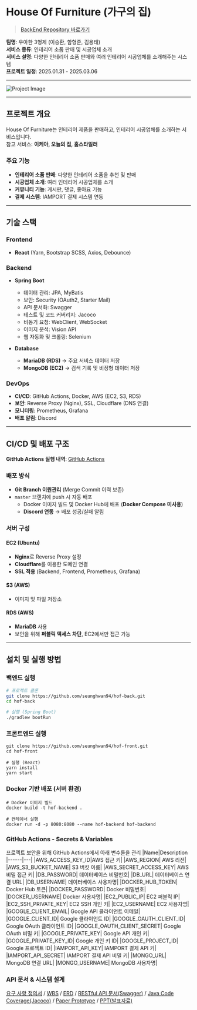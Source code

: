 # House Of Furniture (가구의 집)  
> [BackEnd Repository 바로가기](https://github.com/seunghwan94/hof-back)

**팀명**: 우아한 3형제 (이승환, 함형준, 김용태)  
**서비스 종류**: 인테리어 소품 판매 및 시공업체 소개  
**서비스 설명**: 다양한 인테리어 소품 판매와 여러 인테리어 시공업체를 소개해주는 시스템  
**프로젝트 일정**: 2025.01.31 - 2025.03.06  

---

![Project Image](https://github.com/user-attachments/assets/ebc1c1b9-b5dd-498d-a3ca-e9e7c1213475)

---

## 프로젝트 개요  
House Of Furniture는 인테리어 제품을 판매하고, 인테리어 시공업체를 소개하는 서비스입니다.  
참고 서비스: **이케아, 오늘의 집, 홈스타일러**  

### **주요 기능**  
- **인테리어 소품 판매**: 다양한 인테리어 소품을 추천 및 판매  
- **시공업체 소개**: 여러 인테리어 시공업체를 소개  
- **커뮤니티 기능**: 게시판, 댓글, 좋아요 기능  
- **결제 시스템**: IAMPORT 결제 시스템 연동  

---

## 기술 스택  

### **Frontend**  
- **React** (Yarn, Bootstrap SCSS, Axios, Debounce)  

### **Backend**  
- **Spring Boot**  
  - 데이터 관리: JPA, MyBatis  
  - 보안: Security (OAuth2, Starter Mail)  
  - API 문서화: Swagger  
  - 테스트 및 코드 커버리지: Jacoco  
  - 비동기 요청: WebClient, WebSocket  
  - 이미지 분석: Vision API  
  - 웹 자동화 및 크롤링: Selenium  

- **Database**  
  - **MariaDB (RDS)** → 주요 서비스 데이터 저장  
  - **MongoDB (EC2)** → 검색 기록 및 비정형 데이터 저장  

### **DevOps**  
- **CI/CD**: GitHub Actions, Docker, AWS (EC2, S3, RDS)  
- **보안**: Reverse Proxy (Nginx), SSL, Cloudflare (DNS 연결)  
- **모니터링**: Prometheus, Grafana  
- **배포 알림**: Discord  

---

## CI/CD 및 배포 구조  

**GitHub Actions 실행 내역**: [GitHub Actions](https://github.com/seunghwan94/hof-back/actions)  

### **배포 방식**  
- **Git Branch 이원관리** (Merge Commit 이력 보존)  
- `master` 브랜치에 push 시 자동 배포  
  - Docker 이미지 빌드 및 Docker Hub에 배포 (**Docker Compose 미사용**)  
  - **Discord 연동** → 배포 성공/실패 알림  

### **서버 구성**  
#### **EC2 (Ubuntu)**
- **Nginx**로 Reverse Proxy 설정  
- **Cloudflare**를 이용한 도메인 연결  
- **SSL 적용** (Backend, Frontend, Prometheus, Grafana)  

#### **S3 (AWS)**
- 이미지 및 파일 저장소  

#### **RDS (AWS)**
- **MariaDB** 사용  
- 보안을 위해 **퍼블릭 액세스 차단**, EC2에서만 접근 가능  

---

## **설치 및 실행 방법**  

### **백엔드 실행**  
```bash
# 프로젝트 클론
git clone https://github.com/seunghwan94/hof-back.git
cd hof-back

# 실행 (Spring Boot)
./gradlew bootRun
```

### **프론트엔드 실행**
```
git clone https://github.com/seunghwan94/hof-front.git
cd hof-front

# 실행 (React)
yarn install
yarn start
```

### **Docker 기반 배포 (서버 환경)**
```
# Docker 이미지 빌드
docker build -t hof-backend .

# 컨테이너 실행
docker run -d -p 8080:8080 --name hof-backend hof-backend
```

### **GitHub Actions - Secrets & Variables**
프로젝트 보안을 위해 GitHub Actions에서 아래 변수들을 관리
|Name|Description
|------|---|
|AWS_ACCESS_KEY_ID|AWS 접근 키|
|AWS_REGION|	AWS 리전|
|AWS_S3_BUCKET_NAME|	S3 버킷 이름|
|AWS_SECRET_ACCESS_KEY|	AWS 비밀 접근 키|
|DB_PASSWORD|	데이터베이스 비밀번호|
|DB_URL|	데이터베이스 연결 URL|
|DB_USERNAME|	데이터베이스 사용자명|
|DOCKER_HUB_TOKEN|	Docker Hub 토큰|
|DOCKER_PASSWORD|	Docker 비밀번호|
|DOCKER_USERNAME|	Docker 사용자명|
|EC2_PUBLIC_IP|	EC2 퍼블릭 IP|
|EC2_SSH_PRIVATE_KEY|	EC2 SSH 개인 키|
|EC2_USERNAME|	EC2 사용자명|
|GOOGLE_CLIENT_EMAIL|	Google API 클라이언트 이메일|
|GOOGLE_CLIENT_ID|	Google 클라이언트 ID|
|GOOGLE_OAUTH_CLIENT_ID|	Google OAuth 클라이언트 ID|
|GOOGLE_OAUTH_CLIENT_SECRET|	Google OAuth 비밀 키|
|GOOGLE_PRIVATE_KEY|	Google API 개인 키|
|GOOGLE_PRIVATE_KEY_ID|	Google 개인 키 ID|
|GOOGLE_PROJECT_ID|	Google 프로젝트 ID|
|IAMPORT_API_KEY|	IAMPORT 결제 API 키|
|IAMPORT_API_SECRET|	IAMPORT 결제 API 비밀 키|
|MONGO_URL|	MongoDB 연결 URL|
|MONGO_USERNAME|	MongoDB 사용자명|

### **API 문서 & 시스템 설계**
[요구 사항 정의서](https://hof-bucket.s3.ap-northeast-2.amazonaws.com/assets/%EC%A0%95%EC%9D%98%EC%84%9C.xlsx) / 
[WBS](https://hof-bucket.s3.ap-northeast-2.amazonaws.com/assets/WBS.xlsx) / 
[ERD](https://hof-bucket.s3.ap-northeast-2.amazonaws.com/assets/ERD.xlsx) /
[RESTful API 문서(Swagger)](http://hof.lshwan.com/api/v1/swagger-ui/index.html) /
[Java Code Coverage(Jacoco)](https://hof.lshwan.com/jacoco/index.html) / 
[Paper Prototype]() /
[PPT(발표자료)]()
